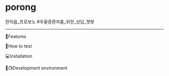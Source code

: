 # porong

한이음_프로보노
#우울증환자를_위한_상담_챗봇


-------------

🌈Features

🔎How to test

💻Installation

📜📺Development environment
